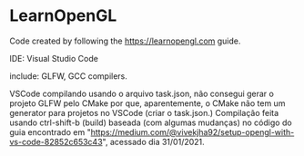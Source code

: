 # LearnOpenGL
Code created by following the https://learnopengl.com guide. 

IDE: Visual Studio Code

include: GLFW, GCC compilers.

VSCode compilando usando o arquivo task.json, não consegui gerar o projeto GLFW pelo CMake por que, aparentemente, o CMake não tem um generator para projetos no VSCode (criar o task.json.) Compilação feita usando ctrl-shift-b (build) baseada (com algumas mudanças) no código do guia encontrado em  "https://medium.com/@vivekjha92/setup-opengl-with-vs-code-82852c653c43", acessado dia 31/01/2021. 
